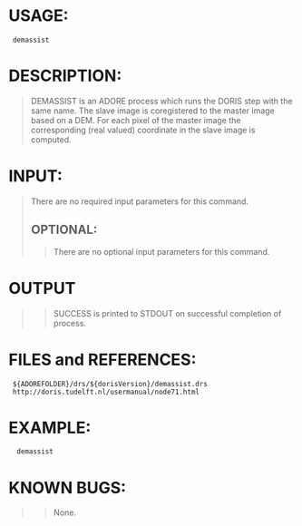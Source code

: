 # USAGE: #
```
 demassist 
```
# DESCRIPTION: #
> DEMASSIST is an ADORE process which runs the DORIS step with the same name.
> The slave image is coregistered to the master image based on a DEM. For each pixel of the master image the corresponding (real valued) coordinate in the slave image is computed.
# INPUT: #
> There are no required input parameters for this command.
> ## OPTIONAL: ##
> > There are no optional input parameters for this command.
# OUTPUT #
> > SUCCESS is printed to STDOUT on successful completion of process.
# FILES and REFERENCES: #
```
 ${ADOREFOLDER}/drs/${dorisVersion}/demassist.drs
 http://doris.tudelft.nl/usermanual/node71.html
```
# EXAMPLE: #
```
  demassist 
```
# KNOWN BUGS: #
> > None.